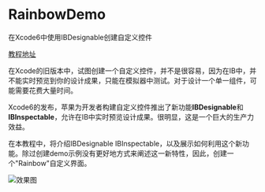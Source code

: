 # RainbowDemo
在Xcode6中使用IBDesignable创建自定义控件

[教程地址](http://www.jianshu.com/users/dce622c044e9/latest_articles)

在Xcode的旧版本中，试图创建一个自定义控件，并不是很容易，因为在IB中，并不能实时预览到你的设计成果，只能在模拟器中测试。对于设计一个单一组件，可能需要花费大量时间。

Xcode6的发布，苹果为开发者构建自定义控件推出了新功能**IBDesignable**和**IBInspectable**，允许在IB中实时预览设计成果。很明显，这是一个巨大的生产力效益。

在本教程中，将介绍IBDesignable IBInspectable，以及展示如何利用这个新功能。除过创建demo示例没有更好地方式来阐述这一新特性，因此，创建一个"Rainbow"自定义界面。

![效果图](http://i1.tietuku.com/a476b2f40c2465d0.png)
